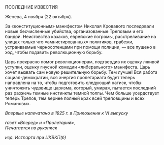 ПОСЛЕДНИЕ ИЗВЕСТИЯ

Женева, 4 ноября (22 октября).

За «конституционным» манифестом Николая Кровавого последовали новые бесчис­ленные убийства, организованные Треповым и его бандой. Неистовства казаков, еврей­ские погромы, расстреливание на улицах только что «амнистированных» политиков, грабежи, устраиваемые черносотенцами при помощи полиции, — все пущено в ход, чтобы подавить революционную борьбу.

Царь прекрасно помог революционерам, подтвердив их оценку лживой уступки, оценку гнусной комедии «либерального» манифеста. Царь хочет вызвать сам новую решительную борьбу. Тем лучше! Вся работа социал-демократии, вся энергия пролета­риата будет теперь направлена на то, чтобы подготовить следующий натиск, чтобы уничтожить чудовище царизма, который, умирая, пытается последний раз разжечь тем­ные инстинкты темной толпы. Чем больше усердствует теперь Трепов, тем вернее пол­ный крах всей треповщины и всех Романовых.

_Впервые напечатано в 1925 г. в Приложении к_ _VI_ _выпуску_

_газет «Вперед» и «Пролетарий»,_                                                           _Печатается по рукописи_

_изд. Истпарта при ЦКВКП(б)_
